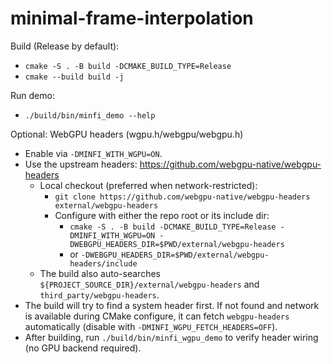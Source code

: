 # minimal-frame-interpolation

Build (Release by default):

- `cmake -S . -B build -DCMAKE_BUILD_TYPE=Release`
- `cmake --build build -j`

Run demo:

- `./build/bin/minfi_demo --help`

Optional: WebGPU headers (wgpu.h/webgpu/webgpu.h)

- Enable via `-DMINFI_WITH_WGPU=ON`.
- Use the upstream headers: https://github.com/webgpu-native/webgpu-headers
  - Local checkout (preferred when network-restricted):
    - `git clone https://github.com/webgpu-native/webgpu-headers external/webgpu-headers`
    - Configure with either the repo root or its include dir:
      - `cmake -S . -B build -DCMAKE_BUILD_TYPE=Release -DMINFI_WITH_WGPU=ON -DWEBGPU_HEADERS_DIR=$PWD/external/webgpu-headers`
      - or `-DWEBGPU_HEADERS_DIR=$PWD/external/webgpu-headers/include`
  - The build also auto-searches `${PROJECT_SOURCE_DIR}/external/webgpu-headers` and `third_party/webgpu-headers`.
- The build will try to find a system header first. If not found and network is available during CMake configure, it can fetch `webgpu-headers` automatically (disable with `-DMINFI_WGPU_FETCH_HEADERS=OFF`).
- After building, run `./build/bin/minfi_wgpu_demo` to verify header wiring (no GPU backend required).
